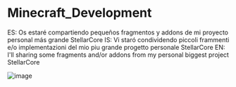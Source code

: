 # Minecraft_Development

ES: Os estaré compartiendo pequeños fragmentos y addons de mi proyecto personal más grande StellarCore
IS: Vi staró condividendo piccoli frammenti e/o implementazioni del mio piu grande progetto personale StellarCore
EN: I'll sharing some fragments and/or addons from my personal biggest project StellarCore

![image](https://github.com/Lewysan/Minecraft_Development/assets/70720366/557fd0c8-6f0c-4052-aa85-0d8cff091ff0)
